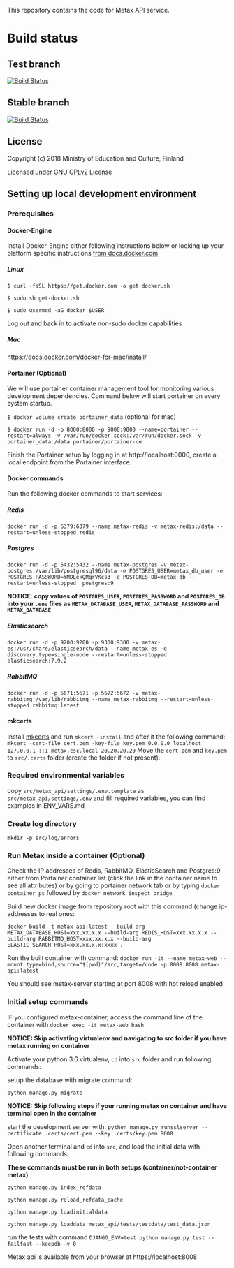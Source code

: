 This repository contains the code for Metax API service.

# Build status

## Test branch
[![Build Status](https://travis-ci.org/CSCfi/metax-api.svg?branch=test)](https://travis-ci.org/CSCfi/metax-api)

## Stable branch
[![Build Status](https://travis-ci.org/CSCfi/metax-api.svg?branch=stable)](https://travis-ci.org/CSCfi/metax-api)

License
-------
Copyright (c) 2018 Ministry of Education and Culture, Finland

Licensed under [GNU GPLv2 License](LICENSE)

## Setting up local development environment

### Prerequisites

#### Docker-Engine

Install Docker-Engine either following instructions below or looking up your platform specific instructions [from docs.docker.com][1] 

##### Linux

`$ curl -fsSL https://get.docker.com -o get-docker.sh`

`$ sudo sh get-docker.sh`

`$ sudo usermod -aG docker $USER`

Log out and back in to activate non-sudo docker capabilities

##### Mac

https://docs.docker.com/docker-for-mac/install/

#### Portainer (Optional)

We will use portainer container management tool for monitoring various development dependencies. Command below will start portainer on every system startup.

`$ docker volume create portainer_data` (optional for mac)

`$ docker run -d -p 8000:8000 -p 9000:9000 --name=portainer --restart=always -v /var/run/docker.sock:/var/run/docker.sock -v portainer_data:/data portainer/portainer-ce`

Finish the Portainer setup by logging in at http://localhost:9000, create a local endpoint from the Portainer interface. 

#### Docker commands

Run the following docker commands to start services:

##### Redis

`docker run -d -p 6379:6379 --name metax-redis -v metax-redis:/data --restart=unless-stopped redis`

##### Postgres

`docker run -d -p 5432:5432 --name metax-postgres -v metax-postgres:/var/lib/postgresql96/data -e POSTGRES_USER=metax_db_user -e POSTGRES_PASSWORD=YMDLekQMqrVKcs3 -e POSTGRES_DB=metax_db --restart=unless-stopped  postgres:9`

__NOTICE: copy values of `POSTGRES_USER`, `POSTGRES_PASSWORD` and `POSTGRES_DB` into your `.env` files as `METAX_DATABASE_USER`, `METAX_DATABASE_PASSWORD` and `METAX_DATABASE`__

##### Elasticsearch

`docker run -d -p 9200:9200 -p 9300:9300 -v metax-es:/usr/share/elasticsearch/data --name metax-es -e discovery.type=single-node --restart=unless-stopped elasticsearch:7.9.2`

##### RabbitMQ

`docker run -d -p 5671:5671 -p 5672:5672 -v metax-rabbitmq:/var/lib/rabbitmq --name metax-rabbitmq --restart=unless-stopped rabbitmq:latest`

#### mkcerts

Install [mkcerts][2] and run `mkcert -install` and after it the following command:
`mkcert -cert-file cert.pem -key-file key.pem 0.0.0.0 localhost 127.0.0.1 ::1 metax.csc.local 20.20.20.20`
Move the `cert.pem` and `key.pem` to `src/.certs` folder (create the folder if not present).

### Required environmental variables

copy `src/metax_api/settings/.env.template` as `src/metax_api/settings/.env` and fill required variables, you can find examples in ENV_VARS.md

### Create log directory 

`mkdir -p src/log/errors`

### Run Metax inside a container (Optional)

Check the IP addresses of Redis, RabbitMQ, ElasticSearch and Postgres:9 either from Portainer container list (click the link in the container name to see all attributes) or by going to portainer network tab or by typing `docker container ps` followed by `docker network inspect bridge`

Build new docker image from repository root with this command (change ip-addresses to real ones:

`docker build -t metax-api:latest --build-arg METAX_DATABASE_HOST=xxx.xx.x.x --build-arg REDIS_HOST=xxx.xx.x.x --build-arg RABBITMQ_HOST=xxx.xx.x.x --build-arg ELASTIC_SEARCH_HOST=xxx.xx.x.x:xxxx .`

Run the built container with command:
`docker run -it --name metax-web --mount type=bind,source="$(pwd)"/src,target=/code -p 8008:8008 metax-api:latest`

You should see metax-server starting at port 8008 with hot reload enabled

### Initial setup commands

IF you configured metax-container, access the command line of the container with `docker exec -it metax-web bash`

__NOTICE: Skip activating virtualenv and navigating to src folder if you have metax running on container__

Activate your python 3.6 virtualenv, `cd` into `src` folder and run following commands:

setup the database with migrate command:

`python manage.py migrate`

__NOTICE: Skip following steps if your running metax on container and have terminal open in the container__

start the development server with:
`python manage.py runsslserver --certificate .certs/cert.pem --key .certs/key.pem 8008`

Open another terminal and `cd` into `src`, and load the initial data with following commands: 

__These commands must be run in both setups (container/not-container metax)__

`python manage.py index_refdata`

`python manage.py reload_refdata_cache`

`python manage.py loadinitialdata`

`python manage.py loaddata metax_api/tests/testdata/test_data.json` 

run the tests with command `DJANGO_ENV=test python manage.py test --failfast --keepdb -v 0`

Metax api is available from your browser at https://localhost:8008


[1]: https://docs.docker.com/engine/install/
[2]: https://github.com/FiloSottile/mkcert